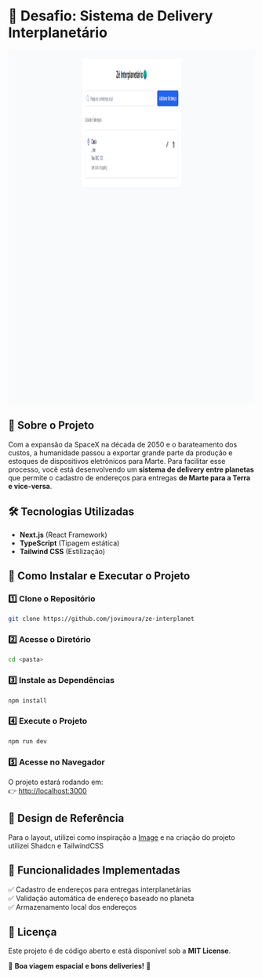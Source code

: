 # 🚀 Desafio: Sistema de Delivery Interplanetário  

<img src="./public/beyond-challenge.png" width="1280px" height="720px">

## 📖 Sobre o Projeto  
Com a expansão da SpaceX na década de 2050 e o barateamento dos custos, a humanidade passou a exportar grande parte da produção e estoques de dispositivos eletrônicos para Marte. Para facilitar esse processo, você está desenvolvendo um **sistema de delivery entre planetas** que permite o cadastro de endereços para entregas **de Marte para a Terra e vice-versa**.  

## 🛠️ Tecnologias Utilizadas  
- **Next.js** (React Framework)  
- **TypeScript** (Tipagem estática)  
- **Tailwind CSS** (Estilização)  

## 🚀 Como Instalar e Executar o Projeto  

### 1️⃣ Clone o Repositório  
```bash
git clone https://github.com/jovimoura/ze-interplanet
```
  
### 2️⃣ Acesse o Diretório  
```bash
cd <pasta>
```
  
### 3️⃣ Instale as Dependências  
```bash
npm install
```
  
### 4️⃣ Execute o Projeto  
```bash
npm run dev
```
  
### 5️⃣ Acesse no Navegador  
O projeto estará rodando em:  
👉 [http://localhost:3000](http://localhost:3000)  

## 🎨 Design de Referência  
Para o layout, utilizei como inspiração a [Image](https://dribbble.com/shots/22826699-Shipping-address-Exploration) e na criação do projeto utilizei Shadcn e TailwindCSS

## 📌 Funcionalidades Implementadas  
✅ Cadastro de endereços para entregas interplanetárias  
✅ Validação automática de endereço baseado no planeta  
✅ Armazenamento local dos endereços  

## 📜 Licença  
Este projeto é de código aberto e está disponível sob a **MIT License**.  

🚀 **Boa viagem espacial e bons deliveries!** 🌌